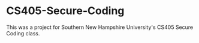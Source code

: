 # CS405-Secure-Coding
This was a project for Southern New Hampshire University's CS405 Secure Coding class.
